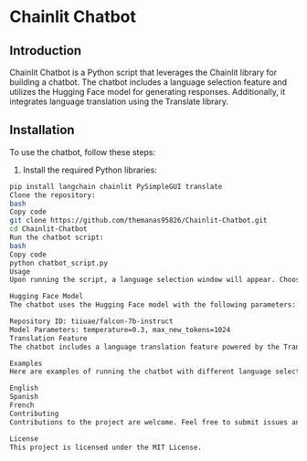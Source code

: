 # Chainlit Chatbot

## Introduction

Chainlit Chatbot is a Python script that leverages the Chainlit library for building a chatbot. The chatbot includes a language selection feature and utilizes the Hugging Face model for generating responses. Additionally, it integrates language translation using the Translate library.

## Installation

To use the chatbot, follow these steps:

1. Install the required Python libraries:

```bash
pip install langchain chainlit PySimpleGUI translate
Clone the repository:
bash
Copy code
git clone https://github.com/themanas95826/Chainlit-Chatbot.git
cd Chainlit-Chatbot
Run the chatbot script:
bash
Copy code
python chatbot_script.py
Usage
Upon running the script, a language selection window will appear. Choose a language from the dropdown menu, and the chatbot will generate responses accordingly.

Hugging Face Model
The chatbot uses the Hugging Face model with the following parameters:

Repository ID: tiiuae/falcon-7b-instruct
Model Parameters: temperature=0.3, max_new_tokens=1024
Translation Feature
The chatbot includes a language translation feature powered by the Translate library. Responses are translated based on the selected language.

Examples
Here are examples of running the chatbot with different language selections:

English
Spanish
French
Contributing
Contributions to the project are welcome. Feel free to submit issues and pull requests.

License
This project is licensed under the MIT License.
